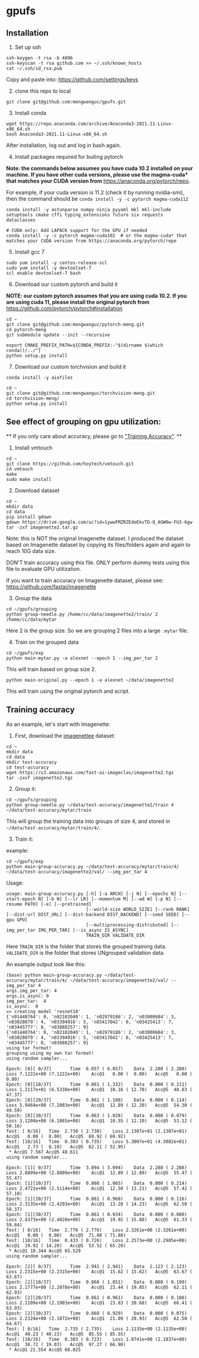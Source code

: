 # gpufs

## Installation

1. Set up ssh
```
ssh-keygen -t rsa -b 4096
ssh-keyscan -t rsa github.com >> ~/.ssh/known_hosts
cat ~/.ssh/id_rsa.pub
```

Copy and paste into: https://github.com/settings/keys

2. clone this repo to local

```
git clone git@github.com:mengwanguc/gpufs.git
```

3. Install conda

```
wget https://repo.anaconda.com/archive/Anaconda3-2021.11-Linux-x86_64.sh
bash Anaconda3-2021.11-Linux-x86_64.sh
```
After installation, log out and log in bash again.

4. Install packages required for builing pytorch

**Note: the commands below assumes you have cuda 10.2 installed on your machine. If you have other cuda versions, please use the magma-cuda\* that matches your CUDA version from** https://anaconda.org/pytorch/repo.

For example, if your cuda version is 11.2 (check it by running nvidia-smi), then the command should be `conda install -y -c pytorch magma-cuda112`

```
conda install -y astunparse numpy ninja pyyaml mkl mkl-include setuptools cmake cffi typing_extensions future six requests dataclasses

# CUDA only: Add LAPACK support for the GPU if needed
conda install -y -c pytorch magma-cuda102  # or the magma-cuda* that matches your CUDA version from https://anaconda.org/pytorch/repo
```

5. Install gcc 7
```
sudo yum install -y centos-release-scl
sudo yum install -y devtoolset-7
scl enable devtoolset-7 bash
```

6. Download our custom pytorch and build it

**NOTE: our custom pytorch assumes that you are using cuda 10.2. If you are using cuda 11, please install the original pytorch from** https://github.com/pytorch/pytorch#installation

```
cd ~
git clone git@github.com:mengwanguc/pytorch-meng.git
cd pytorch-meng
git submodule update --init --recursive

export CMAKE_PREFIX_PATH=${CONDA_PREFIX:-"$(dirname $(which conda))/../"}
python setup.py install
```

7. Download our custom torchvision and build it

```
conda install -y aiofiles

cd ~
git clone git@github.com:mengwanguc/torchvision-meng.git
cd torchvision-meng/
python setup.py install
```


## See effect of grouping on gpu utilization:

** If you only care about accuracy, please go to ["Training Accuracy"](#training-accuracy). **

1. Install vmtouch

```
cd ~
git clone https://github.com/hoytech/vmtouch.git
cd vmtouch
make
sudo make install
```

2. Download dataset

```
cd ~
mkdir data
cd data
pip install gdown
gdown https://drive.google.com/uc?id=1ywwFMZRZEdoEkvTD-Q_AGW0w-FU3-6gw
tar -zxf imagenette2.tar.gz
```
Note: this is NOT the original Imagenette dataset. I produced the dataset based on Imagenette dataset by copying its files/folders again and again to reach 10G data size.

DON'T train accuracy using this file.
ONLY perform dummy tests using this file to evaluate GPU utilization.

If you want to train accuracy on Imagenette dataset, please see: https://github.com/fastai/imagenette

3. Group the data

```
cd ~/gpufs/grouping
python group-needle.py /home/cc/data/imagenette2/train/ 2 /home/cc/data/mytar
```
Here 2 is the group size. So we are grouping 2 files into a large `.mytar` file.

4. Train on the grouped data

```
cd ~/gpufs/exp
python main-mytar.py -a alexnet --epoch 1 --img_per_tar 2
```
This will train based on group size 2.

```
python main-original.py --epoch 1 -a alexnet ~/data/imagenette2
```
This will train using the original pytorch and script.

## Training accuracy

As an example, let's start with Imagenette:

1. First, download the [imagenettee](https://github.com/fastai/imagenette) dataset:

```
cd ~
mkdir data
cd data
mkdir test-accuracy
cd test-accuracy
wget https://s3.amazonaws.com/fast-ai-imageclas/imagenette2.tgz
tar -zxvf imagenette2.tgz
```

2. Group it:

```
cd ~/gpufs/grouping
python group-needle.py ~/data/test-accuracy/imagenette2/train 4 ~/data/test-accuracy/mytar/train
```

This will group the training data into groups of size 4, and stored in `~/data/test-accuracy/mytar/train/4/`.

3. Train it:

example:


```
cd ~/gpufs/exp
python main-group-accuracy.py ~/data/test-accuracy/mytar/train/4/ ~/data/test-accuracy/imagenette2/val/ --img_per_tar 4
```

Usage:

```
usage: main-group-accuracy.py [-h] [-a ARCH] [-j N] [--epochs N] [--start-epoch N] [-b N] [--lr LR] [--momentum M] [--wd W] [-p N] [--resume PATH] [-e] [--pretrained]
                              [--world-size WORLD_SIZE] [--rank RANK] [--dist-url DIST_URL] [--dist-backend DIST_BACKEND] [--seed SEED] [--gpu GPU]
                              [--multiprocessing-distributed] [--img_per_tar IMG_PER_TAR] [--is_async IS_ASYNC]
                              TRAIN_DIR VALIDATE_DIR

```
Here `TRAIN_DIR` is the folder that stores the grouped training data. `VALIDATE_DIR` is the folder that stores UNgrouped validation data.

An example output look like this:

```
(base) python main-group-accuracy.py ~/data/test-accuracy/mytar/train/4/ ~/data/test-accuracy/imagenette2/val/ --img_per_tar 4
args.img_per_tar: 4
args.is_async: 0
img_per_tar:  4
is_async:  0
=> creating model 'resnet18'
{'n01440764': 0, 'n02102040': 1, 'n02979186': 2, 'n03000684': 3, 'n03028079': 4, 'n03394916': 5, 'n03417042': 6, 'n03425413': 7, 'n03445777': 8, 'n03888257': 9}
{'n01440764': 0, 'n02102040': 1, 'n02979186': 2, 'n03000684': 3, 'n03028079': 4, 'n03394916': 5, 'n03417042': 6, 'n03425413': 7, 'n03445777': 8, 'n03888257': 9}
using tar format!
grouping using my own tar format!
using random sampler...

Epoch: [0][ 0/37]       Time  6.057 ( 6.057)    Data  2.280 ( 2.280)    Loss 7.1222e+00 (7.1222e+00)    Acc@1   0.00 (  0.00)   Acc@5   0.00 (  0.00)
Epoch: [0][10/37]       Time  0.861 ( 1.332)    Data  0.000 ( 0.211)    Loss 1.2117e+01 (6.5338e+00)    Acc@1  10.16 ( 12.78)   Acc@5  48.83 ( 47.37)
Epoch: [0][20/37]       Time  0.861 ( 1.108)    Data  0.000 ( 0.114)    Loss 5.9464e+00 (7.2883e+00)    Acc@1  12.89 ( 12.20)   Acc@5  54.30 ( 49.59)
Epoch: [0][30/37]       Time  0.863 ( 1.028)    Data  0.000 ( 0.079)    Loss 3.1204e+00 (6.1865e+00)    Acc@1  10.55 ( 12.10)   Acc@5  53.12 ( 50.16)
Test: [ 0/16]   Time  2.730 ( 2.730)    Loss 2.1307e+01 (2.1307e+01)    Acc@1   0.00 (  0.00)   Acc@5  69.92 ( 69.92)
Test: [10/16]   Time  0.303 ( 0.735)    Loss 5.3007e+01 (4.3082e+01)    Acc@1   2.73 (  8.10)   Acc@5  62.11 ( 52.95)
 * Acc@1 7.567 Acc@5 48.611
using random sampler...

Epoch: [1][ 0/37]       Time  3.094 ( 3.094)    Data  2.288 ( 2.288)    Loss 2.8809e+00 (2.8809e+00)    Acc@1  12.89 ( 12.89)   Acc@5  55.47 ( 55.47)
Epoch: [1][10/37]       Time  0.860 ( 1.065)    Data  0.000 ( 0.214)    Loss 2.4721e+00 (2.5114e+00)    Acc@1  12.50 ( 13.21)   Acc@5  57.42 ( 57.10)
Epoch: [1][20/37]       Time  0.861 ( 0.968)    Data  0.000 ( 0.116)    Loss 2.3135e+00 (2.4293e+00)    Acc@1  13.28 ( 14.23)   Acc@5  62.50 ( 58.37)
Epoch: [1][30/37]       Time  0.861 ( 0.934)    Data  0.000 ( 0.080)    Loss 2.4373e+00 (2.4020e+00)    Acc@1  19.92 ( 15.88)   Acc@5  61.33 ( 59.84)
Test: [ 0/16]   Time  2.776 ( 2.776)    Loss 2.3261e+00 (2.3261e+00)    Acc@1   0.00 (  0.00)   Acc@5  71.88 ( 71.88)
Test: [10/16]   Time  0.433 ( 0.726)    Loss 2.2573e+00 (2.2985e+00)    Acc@1  19.92 ( 14.20)   Acc@5  53.52 ( 65.20)
 * Acc@1 18.344 Acc@5 65.529
using random sampler...

Epoch: [2][ 0/37]       Time  2.941 ( 2.941)    Data  2.123 ( 2.123)    Loss 2.2315e+00 (2.2315e+00)    Acc@1  15.62 ( 15.62)   Acc@5  63.67 ( 63.67)
Epoch: [2][10/37]       Time  0.860 ( 1.051)    Data  0.000 ( 0.199)    Loss 2.1777e+00 (2.2078e+00)    Acc@1  23.44 ( 19.85)   Acc@5  62.11 ( 62.93)
Epoch: [2][20/37]       Time  0.861 ( 0.961)    Data  0.000 ( 0.108)    Loss 2.1109e+00 (2.1903e+00)    Acc@1  23.83 ( 20.68)   Acc@5  66.41 ( 63.93)
Epoch: [2][30/37]       Time  0.860 ( 0.929)    Data  0.000 ( 0.075)    Loss 2.2324e+00 (2.1872e+00)    Acc@1  21.09 ( 20.93)   Acc@5  62.50 ( 64.67)
Test: [ 0/16]   Time  2.735 ( 2.735)    Loss 2.1135e+00 (2.1135e+00)    Acc@1  40.23 ( 40.23)   Acc@5  85.55 ( 85.55)
Test: [10/16]   Time  0.303 ( 0.723)    Loss 1.8741e+00 (2.1837e+00)    Acc@1  36.72 ( 19.03)   Acc@5  97.27 ( 66.90)
 * Acc@1 21.554 Acc@5 68.025
```


